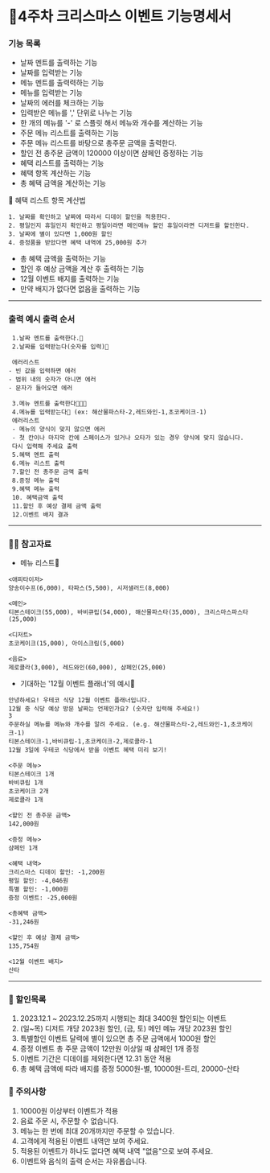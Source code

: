 # 🎄4주차 크리스마스 이벤트 기능명세서


### 기능 목록
- 날짜 멘트를 출력하는 기능
- 날짜를 입력받는 기능
- 메뉴 멘트를 출력력하는 기능
- 메뉴를 입력받는 기능
- 날짜의 에러를 체크하는 기능
- 입력받은 메뉴를 ',' 단위로 나누는 기능
- 한 개의 메뉴를 '-' 로 스플릿 해서 메뉴와 개수를 계산하는 기능
- 주문 메뉴 리스트를 출력하는 기능
- 주문 메뉴 리스트를 바탕으로 총주문 금액을 출력한다.
- 할인 전 총주문 금액이 120000 이상이면 샴페인 증정하는 기능
- 혜택 리스트를 출력하는 기능
- 혜택 항목 계산하는 기능
- 총 혜택 금액을 계산하는 기능

🧮 혜택 리스트 항목 계산법
~~~
1. 날짜를 확인하고 날짜에 따라서 디데이 할인을 적용한다.
2. 평일인지 휴일인지 확인하고 평일이라면 메인메뉴 할인 휴일이라면 디저트를 할인한다.
3. 날짜에 별이 있다면 1,000원 할인
4. 증정품을 받았다면 혜택 내역에 25,000원 추가
~~~

- 총 혜택 금액을 출력하는 기능
- 할인 후 예상 금액을 계산 후 출력하는 기능
- 12월 이벤트 배지를 출력하는 기능
- 만약 배지가 없다면 없음을 출력하는 기능




---
### 출력 예시 출력 순서
~~~
 1.날짜 멘트를 출력한다.📅
 2.날짜를 입력받는다(숫자를 입력)📝

 에러리스트
- 빈 값을 입력하면 에러
- 범위 내의 숫자가 아니면 에러
- 문자가 들어오면 에러

 3.메뉴 멘트를 출력한다👨🏻‍🍳
 4.메뉴를 입력받는다📝 (ex: 해산물파스타-2,레드와인-1,초코케이크-1)
 에러리스트
 - 메뉴의 양식이 맞지 않으면 에러
 - 첫 칸이나 마지막 칸에 스페이스가 있거나 오타가 있는 경우 양식에 맞지 않습니다.
 다시 입력해 주세요 출력
 5.혜택 멘트 출력 
 6.메뉴 리스트 출력
 7.할인 전 총주문 금액 출력
 8.증정 메뉴 출력
 9.혜택 메뉴 출력
 10. 혜택금액 출력
 11.할인 후 예상 결제 금액 출력
 12.이벤트 배지 결과
~~~
--------------------------------------
### 🙆🏼‍ 참고자료

- 메뉴 리스트🍖
~~~
<애피타이저>
양송이수프(6,000), 타파스(5,500), 시저샐러드(8,000)

<메인>
티본스테이크(55,000), 바비큐립(54,000), 해산물파스타(35,000), 크리스마스파스타(25,000)

<디저트>
초코케이크(15,000), 아이스크림(5,000)

<음료>
제로콜라(3,000), 레드와인(60,000), 샴페인(25,000)
~~~

- 기대하는 '12월 이벤트 플래너'의 예시📅

```
안녕하세요! 우테코 식당 12월 이벤트 플래너입니다.
12월 중 식당 예상 방문 날짜는 언제인가요? (숫자만 입력해 주세요!)
3
주문하실 메뉴를 메뉴와 개수를 알려 주세요. (e.g. 해산물파스타-2,레드와인-1,초코케이크-1)
티본스테이크-1,바비큐립-1,초코케이크-2,제로콜라-1
12월 3일에 우테코 식당에서 받을 이벤트 혜택 미리 보기!
 
<주문 메뉴>
티본스테이크 1개
바비큐립 1개
초코케이크 2개
제로콜라 1개
 
<할인 전 총주문 금액>
142,000원
 
<증정 메뉴>
샴페인 1개
 
<혜택 내역>
크리스마스 디데이 할인: -1,200원
평일 할인: -4,046원
특별 할인: -1,000원
증정 이벤트: -25,000원
 
<총혜택 금액>
-31,246원
 
<할인 후 예상 결제 금액>
135,754원
 
<12월 이벤트 배지>
산타
```

----
### 💸 할인목록
1. 2023.12.1 ~ 2023.12.25까지 시행되는 최대 3400원 할인되는 이벤트
2. (일~목) 디저트 개당 2023원 할인, (금, 토) 메인 메뉴 개당 2023원 할인
3. 특별할인 이벤트 달력에 별이 있으면 총 주문 금액에서 1000원 할인
4. 증정 이벤트 총 주문 금액이 12만원 이상일 때 샴페인 1개 증정
5. 이벤트 기간은 디데이를 제외한다면 12.31 동안 적용
6. 총 혜택 금액에 따라 배지를 증정 5000원-별, 10000원-트리, 20000-산타

### 🚨 주의사항 
1. 10000원 이상부터 이벤트가 적용
2. 음료 주문 시, 주문할 수 없습니다.
3. 메뉴는 한 번에 최대 20개까지만 주문할 수 있습니다. 
4. 고객에게 적용된 이벤트 내역만 보여 주세요. 
5. 적용된 이벤트가 하나도 없다면 혜택 내역 "없음"으로 보여 주세요.
6. 이벤트와 음식의 출력 순서는 자유롭습니다.






